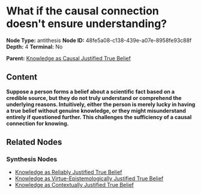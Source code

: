 # What if the causal connection doesn't ensure understanding?

**Node Type:** antithesis
**Node ID:** 48fe5a08-c138-439e-a07e-8958fe93c88f
**Depth:** 4
**Terminal:** No

**Parent:** [Knowledge as Causal Justified True Belief](knowledge-as-causal-justified-true-belief-synthesis-694abd37-7a88-4854-b004-eb1abaa73d9f.md)

## Content

**Suppose a person forms a belief about a scientific fact based on a credible source, but they do not truly understand or comprehend the underlying reasons. Intuitively, either the person is merely lucky in having a true belief without genuine knowledge, or they might misunderstand entirely if questioned further. This challenges the sufficiency of a causal connection for knowing.**

## Related Nodes

### Synthesis Nodes

- [Knowledge as Reliably Justified True Belief](knowledge-as-reliably-justified-true-belief-synthesis-2ae187c3-409d-412e-bb7e-70accb5d2d43.md)
- [Knowledge as Virtue-Epistemologically Justified True Belief](knowledge-as-virtue-epistemologically-justified-true-belief-synthesis-650390c9-7c38-40c1-8710-9b914fcd6b2a.md)
- [Knowledge as Contextually Justified True Belief](knowledge-as-contextually-justified-true-belief-synthesis-244579f4-e3f3-47f8-b674-932f5fd70446.md)
